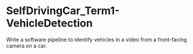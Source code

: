 # SelfDrivingCar_Term1-VehicleDetection
Write a software pipeline to identify vehicles in a video from a front-facing camera on a car. 
